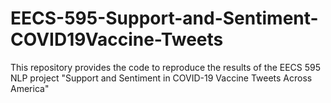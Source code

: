 # EECS-595-Support-and-Sentiment-COVID19Vaccine-Tweets
This repository provides the code to reproduce the results of the EECS 595 NLP project "Support and Sentiment in COVID-19 Vaccine Tweets Across America"


